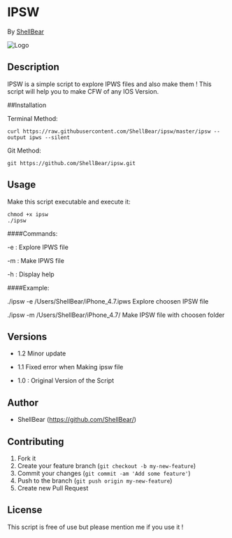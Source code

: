 # IPSW
By [ShellBear](https://github.com/ShellBear)

![Logo](http://cdn.osxdaily.com/wp-content/uploads/2015/09/ipsw-file-icon-288x300.jpg)


## Description
IPSW is a simple script to explore IPWS files and also make them ! This script will help you to make CFW of any IOS Version.


##Installation

Terminal Method:

```shell
curl https://raw.githubusercontent.com/ShellBear/ipsw/master/ipsw --output ipws --silent
```

Git Method: 

```shell
git https://github.com/ShellBear/ipsw.git
```


## Usage

Make this script executable and execute it:

```shell
chmod +x ipsw 
./ipsw
```

####Commands:

-e : Explore IPWS file
 
-m : Make IPWS file

-h : Display help

####Example:

./ipsw -e /Users/ShellBear/iPhone_4.7.ipws  Explore choosen IPSW file

./ipsw -m /Users/ShellBear/iPhone_4.7/      Make IPSW file with choosen folder


## Versions

* 1.2 Minor update 

* 1.1 Fixed error when Making ipsw file

* 1.0 : Original Version of the Script


## Author

* ShellBear (https://github.com/ShellBear/)


## Contributing

1. Fork it
2. Create your feature branch (`git checkout -b my-new-feature`)
3. Commit your changes (`git commit -am 'Add some feature'`)
4. Push to the branch (`git push origin my-new-feature`)
5. Create new Pull Request


## License

This script is free of use but please mention me if you use it !

